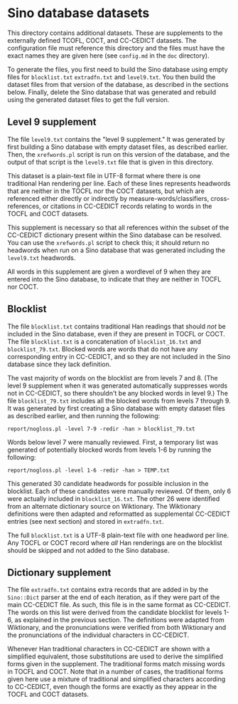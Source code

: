 # Sino database datasets

This directory contains additional datasets.  These are supplements to the externally defined TCOFL, COCT, and CC-CEDICT datasets.  The configuration file must reference this directory and the files must have the exact names they are given here (see `config.md` in the `doc` directory).

To generate the files, you first need to build the Sino database using empty files for `blocklist.txt` `extradfn.txt` and `level9.txt`.  You then build the dataset files from that version of the database, as described in the sections below.  Finally, delete the Sino database that was generated and rebuild using the generated dataset files to get the full version.

## Level 9 supplement

The file `level9.txt` contains the "level 9 supplement."  It was generated by first building a Sino database with empty dataset files, as described earlier.  Then, the `xrefwords.pl` script is run on this version of the database, and the output of that script is the `level9.txt` file that is given in this directory.

This dataset is a plain-text file in UTF-8 format where there is one traditional Han rendering per line.  Each of these lines represents headwords that are neither in the TOCFL nor the COCT datasets, but which are referenced either directly or indirectly by measure-words/classifiers, cross-references, or citations in CC-CEDICT records relating to words in the TOCFL and COCT datasets.

This supplement is necessary so that all references within the subset of the CC-CEDICT dictionary present within the Sino database can be resolved.  You can use the `xrefwords.pl` script to check this; it should return no headwords when run on a Sino database that was generated including the `level9.txt` headwords.

All words in this supplement are given a wordlevel of 9 when they are entered into the Sino database, to indicate that they are neither in TOCFL nor COCT.

## Blocklist

The file `blocklist.txt` contains traditional Han readings that should _not_ be included in the Sino database, even if they are present in TOCFL or COCT.  The file `blocklist.txt` is a concatenation of `blocklist_16.txt` and `blocklist_79.txt`.  Blocked words are words that do not have any corresponding entry in CC-CEDICT, and so they are not included in the Sino database since they lack definition.

The vast majority of words on the blocklist are from levels 7 and 8.  (The level 9 supplement when it was generated automatically suppresses words not in CC-CEDICT, so there shouldn't be any blocked words in level 9.)  The file `blocklist_79.txt` includes all the blocked words from levels 7 through 9.  It was generated by first creating a Sino database with empty dataset files as described earlier, and then running the following:

    report/nogloss.pl -level 7-9 -redir -han > blocklist_79.txt

Words below level 7 were manually reviewed.  First, a temporary list was generated of potentially blocked words from levels 1-6 by running the following:

    report/nogloss.pl -level 1-6 -redir -han > TEMP.txt

This generated 30 candidate headwords for possible inclusion in the blocklist.  Each of these candidates were manually reviewed.  Of them, only 6 were actually included in `blocklist_16.txt`.  The other 26 were identified from an alternate dictionary source on Wiktionary.  The Wiktionary definitions were then adapted and reformatted as supplemental CC-CEDICT entries (see next section) and stored in `extradfn.txt`.

The full `blocklist.txt` is a UTF-8 plain-text file with one headword per line.  Any TOCFL or COCT record where _all_ Han renderings are on the blocklist should be skipped and not added to the Sino database.

## Dictionary supplement

The file `extradfn.txt` contains extra records that are added in by the `Sino::Dict` parser at the end of each iteration, as if they were part of the main CC-CEDICT file.  As such, this file is in the same format as CC-CEDICT.  The words on this list were derived from the candidate blocklist for levels 1-6, as explained in the previous section.  The definitions were adapted from Wiktionary, and the pronunciations were verified from both Wiktionary and the pronunciations of the individual characters in CC-CEDICT.

Whenever Han traditional characters in CC-CEDICT are shown with a simplified equivalent, those substitutions are used to derive the simplified forms given in the supplement.  The traditional forms match missing words in TOCFL and COCT.  Note that in a number of cases, the traditional forms given here use a mixture of traditional and simplified characters according to CC-CEDICT, even though the forms are exactly as they appear in the TOCFL and COCT datasets.
